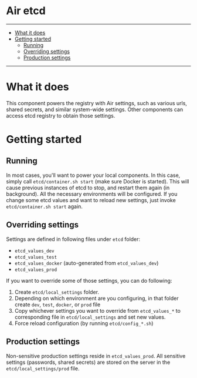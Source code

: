 Air etcd
============

----------------------

- [What it does](#what-it-does)
- [Getting started](#getting-started)
    - [Running](#running)
    - [Overriding settings](#overriding-settings)
    - [Production settings](#production-settings)

----------------------

# What it does

This component powers the registry with Air settings, such as various urls, shared secrets, and similar system-wide settings. Other components can access etcd registry to obtain those settings.

# Getting started

## Running

In most cases, you'll want to power your local components. In this case, simply call `etcd/container.sh start` (make sure Docker is started). This will cause previous instances of etcd to stop, and restart them again (in background). All the necessary environments will be configured. If you change some etcd values and want to reload new settings, just invoke `etcd/container.sh start` again.

## Overriding settings

Settings are defined in following files under `etcd` folder:

- `etcd_values_dev`
- `etcd_values_test`
- `etcd_values_docker` (auto-generated from `etcd_values_dev`)
- `etcd_values_prod`

If you want to override some of those settings, you can do following:

1. Create `etcd/local_settings` folder.
2. Depending on which environment are you configuring, in that folder create `dev`, `test`, `docker`, or `prod` file
3. Copy whichever settings you want to override from `etcd_values_*` to corresponding file in `etcd/local_settings` and set new values.
4. Force reload configuration (by running `etcd/config_*.sh`)

## Production settings

Non-sensitive production settings reside in `etcd_values_prod`. All sensitive settings (passwords, shared secrets) are stored on the server in the `etcd/local_settings/prod` file.
